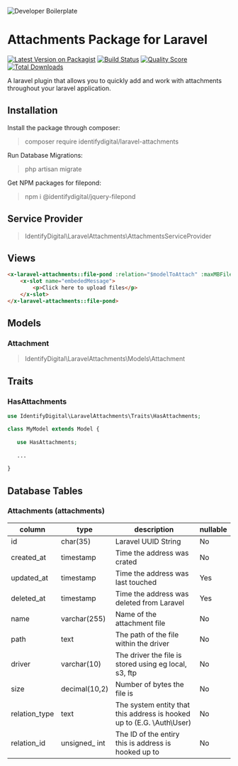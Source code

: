 
![Developer Boilerplate](https://identifydigital.co.uk/wp-content/uploads/2020/04/identify-digital-logo-png.png)

# Attachments Package for Laravel

[![Latest Version on Packagist](https://img.shields.io/packagist/v/identifydigitial/laravel-attachments.svg?style=flat-square)](https://packagist.org/packages/identifydigitial/laravel-attachments)
[![Build Status](https://img.shields.io/travis/identifydigitial/laravel-attachments/master.svg?style=flat-square)](https://travis-ci.org/identifydigitial/laravel-attachments)
[![Quality Score](https://img.shields.io/scrutinizer/g/identifydigitial/laravel-attachments.svg?style=flat-square)](https://scrutinizer-ci.com/g/identifydigitial/laravel-attachments)
[![Total Downloads](https://img.shields.io/packagist/dt/identifydigitial/laravel-attachments.svg?style=flat-square)](https://packagist.org/packages/identifydigitial/laravel-attachments)


A laravel plugin that allows you to quickly add and work with attachments throughout your laravel application.

## Installation

Install the package through composer:
> composer require identifydigital/laravel-attachments

Run Database Migrations:
> php artisan migrate

Get NPM packages for filepond:
> npm i @identifydigital/jquery-filepond

## Service Provider

> IdentifyDigital\LaravelAttachments\AttachmentsServiceProvider

## Views
```html
<x-laravel-attachments::file-pond :relation="$modelToAttach" :maxMBFileSize="10">
    <x-slot name="embededMessage">
        <p>Click here to upload files</p>
    </x-slot>
</x-laravel-attachments::file-pond>
```

## Models

### Attachment

> IdentifyDigital\LaravelAttachments\Models\Attachment


## Traits

### HasAttachments

```php
use IdentifyDigital\LaravelAttachments\Traits\HasAttachments;

class MyModel extends Model {
   
   use HasAttachments;
   
   ...
   
}
```



## Database Tables

### Attachments (attachments)

column | type | description | nullable
--- | --- | --- | ---
id | char(35) | Laravel UUID String | No
created_at | timestamp | Time the address was crated | No
updated_at | timestamp | Time the address was last touched | Yes
deleted_at | timestamp | Time the address was deleted from Laravel | Yes
name | 	varchar(255) | Name of the attachment file | No
path | 	text | The path of the file within the driver | No
driver | varchar(10) | The driver the file is stored using eg local, s3, ftp | No
size | 	decimal(10,2) | Number of bytes the file is | No
relation_type | text | The system entity that this address is hooked up to (E.G. \Auth\User) | No
relation_id | unsigned_ int | The ID of the entiry this is address is hooked up to | No


